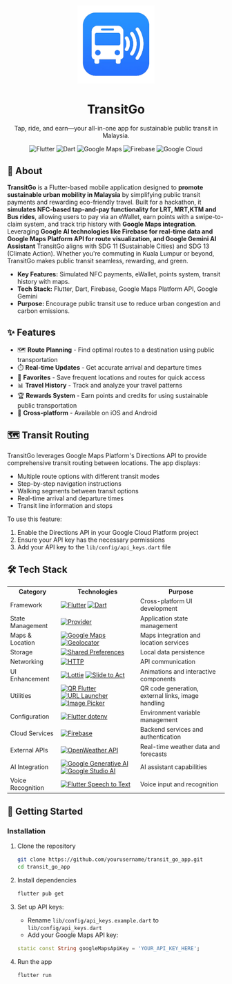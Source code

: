 <div align="center">
  <img src="lib/images/readme_icon.png" alt="TransitGo Logo" width="180"/>
  <h1>TransitGo</h1>
  <p>Tap, ride, and earn—your all-in-one app for sustainable public transit in Malaysia.</p>

  <img src="https://img.shields.io/badge/Flutter-02569B?style=for-the-badge&logo=flutter&logoColor=white" alt="Flutter"/>
  <img src="https://img.shields.io/badge/Dart-0175C2?style=for-the-badge&logo=dart&logoColor=white" alt="Dart"/>
  <img src="https://img.shields.io/badge/Google_Maps-4285F4?style=for-the-badge&logo=google-maps&logoColor=white" alt="Google Maps"/>
  <img src="https://img.shields.io/badge/Firebase-FFCA28?style=for-the-badge&logo=firebase&logoColor=black" alt="Firebase"/>
  <img src="https://img.shields.io/badge/Google_Cloud-4285F4?style=for-the-badge&logo=google-cloud&logoColor=white" alt="Google Cloud"/>

</div>

## 📱 About

**TransitGo** is a Flutter-based mobile application designed to **promote sustainable urban mobility in Malaysia** by simplifying public transit payments and rewarding eco-friendly travel. Built for a hackathon, it **simulates NFC-based tap-and-pay functionality for LRT, MRT,KTM and Bus rides**, allowing users to pay via an eWallet, earn points with a swipe-to-claim system, and track trip history with **Google Maps integration**. Leveraging **Google AI technologies like Firebase for real-time data and Google Maps Platform API for route visualization, and Google Gemini AI Assistant** TransitGo aligns with SDG 11 (Sustainable Cities) and SDG 13 (Climate Action). Whether you're commuting in Kuala Lumpur or beyond, TransitGo makes public transit seamless, rewarding, and green.

- **Key Features:** Simulated NFC payments, eWallet, points system, transit history with maps.
- **Tech Stack:** Flutter, Dart, Firebase, Google Maps Platform API, Google Gemini
- **Purpose:** Encourage public transit use to reduce urban congestion and carbon emissions.

## ✨ Features

- 🗺️ **Route Planning** - Find optimal routes to a destination using public transportation
- ⏱️ **Real-time Updates** - Get accurate arrival and departure times
- 🔖 **Favorites** - Save frequent locations and routes for quick access
- 📊 **Travel History** - Track and analyze your travel patterns
- 🏆 **Rewards System** - Earn points and credits for using sustainable public transportation
- 📱 **Cross-platform** - Available on iOS and Android

## 🗺️ Transit Routing

TransitGo leverages Google Maps Platform's Directions API to provide comprehensive transit routing between locations. The app displays:

- Multiple route options with different transit modes
- Step-by-step navigation instructions
- Walking segments between transit options
- Real-time arrival and departure times
- Transit line information and stops

To use this feature:

1. Enable the Directions API in your Google Cloud Platform project
2. Ensure your API key has the necessary permissions
3. Add your API key to the `lib/config/api_keys.dart` file

## 🛠️ Tech Stack

<table>
  <tr>
    <th>Category</th>
    <th>Technologies</th>
    <th>Purpose</th>
  </tr>
  <tr>
    <td>Framework</td>
    <td>
      <a href="https://flutter.dev"><img src="https://img.shields.io/badge/Flutter-02569B?style=for-the-badge&logo=flutter&logoColor=white" alt="Flutter"/></a>
      <a href="https://dart.dev"><img src="https://img.shields.io/badge/Dart-0175C2?style=for-the-badge&logo=dart&logoColor=white" alt="Dart"/></a>
    </td>
    <td>Cross-platform UI development</td>
  </tr>
  <tr>
    <td>State Management</td>
    <td>
      <a href="https://pub.dev/packages/provider"><img src="https://img.shields.io/badge/Provider-4285F4?style=for-the-badge&logo=flutter&logoColor=white" alt="Provider"/></a>
    </td>
    <td>Application state management</td>
  </tr>
  <tr>
    <td>Maps & Location</td>
    <td>
      <a href="https://developers.google.com/maps"><img src="https://img.shields.io/badge/Google_Maps-4285F4?style=for-the-badge&logo=google-maps&logoColor=white" alt="Google Maps"/></a>
      <a href="https://pub.dev/packages/geolocator"><img src="https://img.shields.io/badge/Geolocator-4285F4?style=for-the-badge&logo=location&logoColor=white" alt="Geolocator"/></a>
    </td>
    <td>Maps integration and location services</td>
  </tr>
  <tr>
    <td>Storage</td>
    <td>
      <a href="https://pub.dev/packages/shared_preferences"><img src="https://img.shields.io/badge/Shared_Preferences-0175C2?style=for-the-badge&logo=flutter&logoColor=white" alt="Shared Preferences"/></a>
    </td>
    <td>Local data persistence</td>
  </tr>
  <tr>
    <td>Networking</td>
    <td>
      <a href="https://pub.dev/packages/http"><img src="https://img.shields.io/badge/HTTP-0175C2?style=for-the-badge&logo=dart&logoColor=white" alt="HTTP"/></a>
    </td>
    <td>API communication</td>
  </tr>
  <tr>
    <td>UI Enhancement</td>
    <td>
      <a href="https://pub.dev/packages/lottie"><img src="https://img.shields.io/badge/Lottie-FF5A5F?style=for-the-badge&logo=airbnb&logoColor=white" alt="Lottie"/></a>
      <a href="https://pub.dev/packages/slide_to_act"><img src="https://img.shields.io/badge/Slide_to_Act-02569B?style=for-the-badge&logo=flutter&logoColor=white" alt="Slide to Act"/></a>
    </td>
    <td>Animations and interactive components</td>
  </tr>
  <tr>
    <td>Utilities</td>
    <td>
      <a href="https://pub.dev/packages/qr_flutter"><img src="https://img.shields.io/badge/QR_Flutter-000000?style=for-the-badge&logo=qrcode&logoColor=white" alt="QR Flutter"/></a>
      <a href="https://pub.dev/packages/url_launcher"><img src="https://img.shields.io/badge/URL_Launcher-0175C2?style=for-the-badge&logo=dart&logoColor=white" alt="URL Launcher"/></a>
      <a href="https://pub.dev/packages/image_picker"><img src="https://img.shields.io/badge/Image_Picker-02569B?style=for-the-badge&logo=flutter&logoColor=white" alt="Image Picker"/></a>
    </td>
    <td>QR code generation, external links, image handling</td>
  </tr>
  <tr>
    <td>Configuration</td>
    <td>
      <a href="https://pub.dev/packages/flutter_dotenv"><img src="https://img.shields.io/badge/Flutter_dotenv-02569B?style=for-the-badge&logo=dotenv&logoColor=white" alt="Flutter dotenv"/></a>
    </td>
    <td>Environment variable management</td>
  </tr>
  <tr>
    <td>Cloud Services</td>
    <td>
      <a href="https://firebase.google.com"><img src="https://img.shields.io/badge/Firebase-FFCA28?style=for-the-badge&logo=firebase&logoColor=black" alt="Firebase"/></a>
    </td>
    <td>Backend services and authentication</td>
  </tr>
  <tr>
    <td>External APIs</td>
    <td>
      <a href="https://openweathermap.org/api"><img src="https://img.shields.io/badge/OpenWeather_API-EB6E4B?style=for-the-badge&logo=openweathermap&logoColor=white" alt="OpenWeather API"/></a>
    </td>
    <td>Real-time weather data and forecasts</td>
  </tr>
  <tr>
    <td>AI Integration</td>
    <td>
      <a href="https://ai.google.dev/"><img src="https://img.shields.io/badge/Google_Generative_AI-4285F4?style=for-the-badge&logo=google&logoColor=white" alt="Google Generative AI"/></a>
      <a href="https://ai.google.dev/studio"><img src="https://img.shields.io/badge/Google_Studio_AI-4285F4?style=for-the-badge&logo=google&logoColor=white" alt="Google Studio AI"/></a>
    </td>
    <td>AI assistant capabilities</td>
  </tr>
  <tr>
    <td>Voice Recognition</td>
    <td>
      <a href="https://pub.dev/packages/speech_to_text"><img src="https://img.shields.io/badge/Flutter_Speech_to_Text-02569B?style=for-the-badge&logo=flutter&logoColor=white" alt="Flutter Speech to Text"/></a>
    </td>
    <td>Voice input and recognition</td>
  </tr>
</table>

## 🚀 Getting Started

### Installation

1. Clone the repository
   ```bash
   git clone https://github.com/yourusername/transit_go_app.git
   cd transit_go_app
   ```

2. Install dependencies
   ```bash
   flutter pub get
   ```

3. Set up API keys:
   - Rename `lib/config/api_keys.example.dart` to `lib/config/api_keys.dart`
   - Add your Google Maps API key:
   ```dart
   static const String googleMapsApiKey = 'YOUR_API_KEY_HERE';
   ```

4. Run the app
   ```bash
   flutter run
   ```